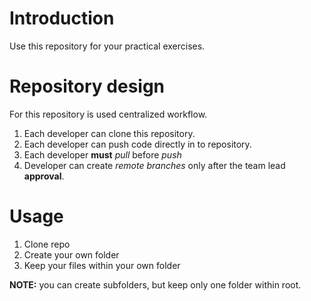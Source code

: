 # Introduction

Use this repository for your practical exercises.

# Repository design

For this repository is used centralized workflow.

1. Each developer can clone this repository.
2. Each developer can push code directly in to repository.
3. Each developer **must** *pull* before *push*
4. Developer can create *remote branches* only after the team lead **approval**.

# Usage

1. Clone repo
2. Create your own folder
3. Keep your files within your own folder

**NOTE:** you can create subfolders, but keep only one folder within root.

